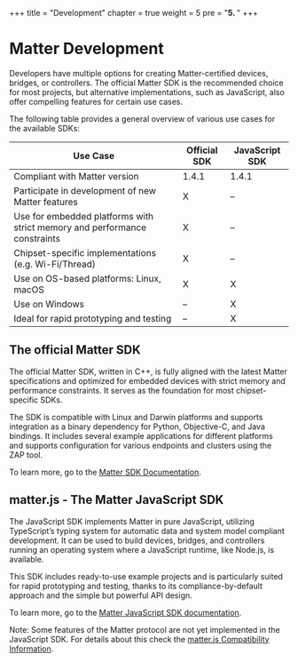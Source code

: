 +++
title = "Development"
chapter = true
weight = 5
pre = "<b>5. </b>"
+++

# Matter Development

Developers have multiple options for creating Matter-certified devices, bridges, or controllers. The official Matter SDK is the recommended choice for most projects, but alternative implementations, such as JavaScript, also offer compelling features for certain use cases.

The following table provides a general overview of various use cases for the available SDKs:

| Use Case                                                                  | Official SDK | JavaScript SDK |
|---------------------------------------------------------------------------|--------------|----------------|
| Compliant with Matter version                                             | 1.4.1        | 1.4.1          |
| Participate in development of new Matter features                         | X            | –              |
| Use for embedded platforms with strict memory and performance constraints | X            | –              |
| Chipset-specific implementations (e.g. Wi-Fi/Thread)                      | X            | –              |
| Use on OS-based platforms: Linux, macOS                                   | X            | X              |
| Use on Windows                                                            | –            | X              |
| Ideal for rapid prototyping and testing                                   | –            | X              | 

## The official Matter SDK

The official Matter SDK, written in C++, is fully aligned with the latest Matter specifications and optimized for embedded devices with strict memory and performance constraints. It serves as the foundation for most chipset-specific SDKs.

The SDK is compatible with Linux and Darwin platforms and supports integration as a binary dependency for Python, Objective-C, and Java bindings. It includes several example applications for different platforms and supports configuration for various endpoints and clusters using the ZAP tool.

To learn more, go to the [Matter SDK Documentation](https://project-chip.github.io/connectedhomeip-doc/index.html).

## matter.js - The Matter JavaScript SDK

The JavaScript SDK implements Matter in pure JavaScript, utilizing TypeScript’s typing system for automatic data and system model compliant development. It can be used to build devices, bridges, and controllers running an operating system where a JavaScript runtime, like Node.js, is available.

This SDK includes ready-to-use example projects and is particularly suited for rapid prototyping and testing, thanks to its compliance-by-default approach and the simple but powerful API design.

To learn more, go to the [Matter JavaScript SDK documentation](https://matter-js.github.io/docs/index.html).

Note: Some features of the Matter protocol are not yet implemented in the JavaScript SDK. For details about this check the [matter.js Compatibility Information](https://github.com/project-chip/matter.js/blob/main/docs/MATTER_COMPATIBILITY.md).



